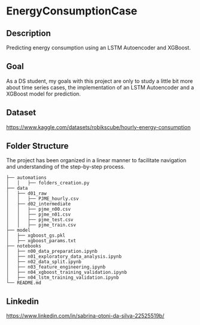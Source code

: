 # EnergyConsumptionCase

## Description
Predicting energy consumption using an LSTM Autoencoder and XGBoost.

## Goal
As a DS student, my goals with this project are only to study a little bit more about time series cases, the implementation of an LSTM Autoencoder and a XGBoost model for prediction.

## Dataset
https://www.kaggle.com/datasets/robikscube/hourly-energy-consumption

## Folder Structure
The project has been organized in a linear manner to facilitate navigation and understanding of the step-by-step process.
```
├── automations
│   │   ├── folders_creation.py
├── data
│   ├── d01_raw
│   │   ├── PJME_hourly.csv
│   ├── d02_intermediate
│   │   ├── pjme_n00.csv
│   │   ├── pjme_n01.csv
│   │   ├── pjme_test.csv
│   │   ├── pjme_train.csv
├── model
│   ├── xgboost_gs.pkl
│   ├── xgboost_params.txt
├── notebooks
│   ├── n00_data_preparation.ipynb
│   ├── n01_exploratory_data_analysis.ipynb
│   ├── n02_data_split.ipynb
│   ├── n03_feature_engineering.ipynb
│   ├── n04_xgboost_training_validation.ipynb
│   ├── n04_lstm_training_validation.ipynb
└── README.md
```

## Linkedin
https://www.linkedin.com/in/sabrina-otoni-da-silva-22525519b/

